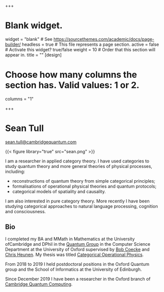 +++
# Blank widget.

widget = "blank"  # See https://sourcethemes.com/academic/docs/page-builder/
headless = true  # This file represents a page section.
active = false  # Activate this widget? true/false
weight = 10  # Order that this section will appear in.
title = ""
[design]
  # Choose how many columns the section has. Valid values: 1 or 2.
  columns = "1"

+++

# Sean Tull
[sean.tull@cambridgequantum.com](mailto:sean.tull@cambridgequantum.com)

{{< figure library="true" src="sean.png"  >}}



I am a researcher in applied category theory. I have used categories to study quantum theory and more general theories of physical processes, including:
* reconstructions of quantum theory from simple categorical principles;
* formalisations of operational physical theories and quantum protocols;
* categorical models of spatiality and causality.

I am also interested in pure category theory. More recently I have been studying categorical approaches to natural
language processing, cognition and consciousness.


## Bio

I completed my BA and MMath in Mathematics at the University ofCambridge and DPhil in the [Quantum Group](http://www.cs.ox.ac.uk/activities/quantum/) in the Computer Science Department at the University of Oxford supervised by [Bob Coecke](https://www.cs.ox.ac.uk/people/bob.coecke/) and [Chris Heunen](https://homepages.inf.ed.ac.uk/cheunen/). My thesis was titled [Categorical Operational Physics](https://arxiv.org/abs/1902.00343).  

From 2018 to 2019 I held postdoctoral positions in the Oxford Quantum group and the School of Informatics at the University of Edinburgh. 

Since December 2019 I have been a researcher in the Oxford branch of [Cambridge Quantum Computing](https://cambridgequantum.com/about/). 

